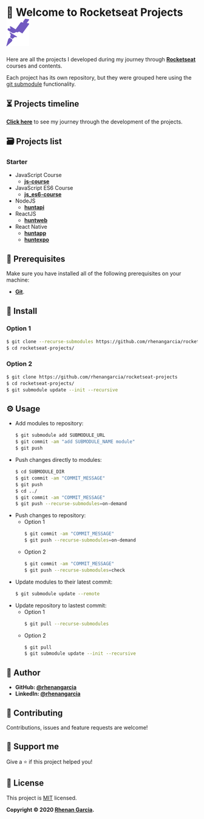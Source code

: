 # 🚀 Welcome to Rocketseat Projects ![Rocketseat Logo](images/rs-logo.svg)

Here are all the projects I developed during my journey through **[Rocketseat](https://rocketseat.com.br/)** courses and contents.

Each project has its own repository, but they were grouped here using the [git submodule](https://git-scm.com/book/en/v2/Git-Tools-Submodules) functionality.

## ⏳ Projects timeline 
**[Click here](https://rhenangarcia.github.io/rocketseat-projects)** to see my journey through the development of the projects.

## 🗃 Projects list
### Starter
* JavaScript Course
  * **[js-course](https://github.com/rhenangarcia/js-course)**
* JavaScript ES6 Course
  * **[js_es6-course](https://github.com/rhenangarcia/js_es6-course)**
* NodeJS
  * **[huntapi](https://github.com/rhenangarcia/huntapi)**
* ReactJS
  * **[huntweb](https://github.com/rhenangarcia/huntweb)**
* React Native
  * **[huntapp](https://github.com/rhenangarcia/huntapp)**
  * **[huntexpo](https://github.com/rhenangarcia/huntexpo)**

## 🧰 Prerequisites
Make sure you have installed all of the following prerequisites on your machine:
* **[Git](https://git-scm.com/downloads)**.

## 🔧 Install
### Option 1
```sh
$ git clone --recurse-submodules https://github.com/rhenangarcia/rocketseat-projects
$ cd rocketseat-projects/
```

### Option 2
```sh
$ git clone https://github.com/rhenangarcia/rocketseat-projects
$ cd rocketseat-projects/
$ git submodule update --init --recursive
```

## ⚙️ Usage
* Add modules to repository:
  ```sh
  $ git submodule add SUBMODULE_URL
  $ git commit -am "add SUBMODULE_NAME module"
  $ git push
  ```
* Push changes directly to modules:
  ```sh
  $ cd SUBMODULE_DIR 
  $ git commit -am "COMMIT_MESSAGE"
  $ git push
  $ cd ../
  $ git commit -am "COMMIT_MESSAGE"
  $ git push --recurse-submodules=on-demand
  ```
* Push changes to repository:
  * Option 1
    ```sh
    $ git commit -am "COMMIT_MESSAGE"
    $ git push --recurse-submodules=on-demand
    ```
  * Option 2
    ```sh
    $ git commit -am "COMMIT_MESSAGE"
    $ git push --recurse-submodules=check
    ```
* Update modules to their latest commit:
  ```sh
  $ git submodule update --remote
  ```
* Update repository to lastest commit:
  * Option 1 
    ```sh
    $ git pull --recurse-submodules
    ```
  * Option 2
    ```sh
    $ git pull
    $ git submodule update --init --recursive
    ```

## 👤 Author
* **GitHub: [@rhenangarcia](https://github.com/rhenangarcia)**
* **LinkedIn: [@rhenangarcia](https://linkedin.com/in/rhenangarcia)**

## 🤝 Contributing
Contributions, issues and feature requests are welcome!

## 💓 Support me
Give a ⭐️ if this project helped you!

## 📝 License
This project is [MIT](LICENSE) licensed. 

**Copyright © 2020 [Rhenan Garcia](https://github.com/rhenangarcia).**